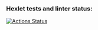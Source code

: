 ### Hexlet tests and linter status:
[![Actions Status](https://github.com/Lemonesy/frontend-project-lvl1/workflows/hexlet-check/badge.svg)](https://github.com/Lemonesy/frontend-project-lvl1/actions)